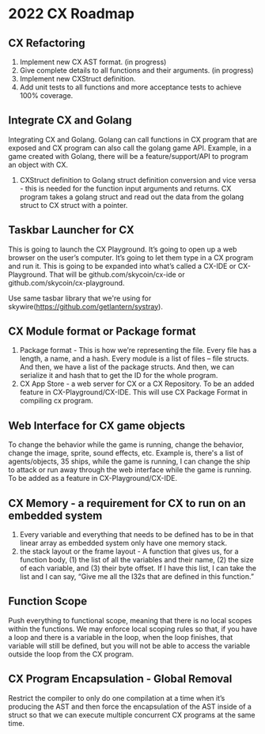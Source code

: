 # 2022 CX Roadmap

## CX Refactoring
1. Implement new CX AST format. (in progress)
2. Give complete details to all functions and their arguments. (in progress)
3. Implement new CXStruct definition.
4. Add unit tests to all functions and more acceptance tests to achieve 100% coverage.

## Integrate CX and Golang
Integrating CX and Golang. Golang can call functions in CX program that are exposed and CX program can also call the golang game API. Example, in a game created with Golang, there will be a feature/support/API to program an object with CX. 
1. CXStruct definition to Golang struct definition conversion and vice versa - this is needed for the function input arguments and returns. CX program takes a golang struct and read out the data from the golang struct to CX struct with a pointer.

## Taskbar Launcher for CX
This is going to launch the CX Playground. It’s going to open up a web browser on the user’s computer. It’s going to let them type in a CX program and run it. This is going to be expanded into what’s called a CX-IDE or CX-Playground. That will be github.com/skycoin/cx-ide or github.com/skycoin/cx-playground. 

Use same tasbar library that we're using for skywire(https://github.com/getlantern/systray).

## CX Module format or Package format
1. Package format - This is how we’re representing the file. Every file has a length, a name, and a hash. Every module is a list of files – file structs. And then, we have a list of the package structs. And then, we can serialize it and hash that to get the ID for the whole program.
2. CX App Store - a web server for CX or a CX Repository. To be an added feature in CX-Playground/CX-IDE. This will use CX Package Format in compiling cx program.

## Web Interface for CX game objects
To change the behavior while the game is running, change the behavior, change the image, sprite, sound effects, etc. Example is, there's a list of agents/objects, 35 ships, while the game is running, I can change the ship to attack or run away through the web interface while the game is running. To be added as a feature in CX-Playground/CX-IDE.

## CX Memory - a requirement for CX to run on an embedded system
1. Every variable and everything that needs to be defined has to be in that linear array as embedded system only have one memory stack.
2. the stack layout or the frame layout - A function that gives us, for a function body, (1) the list of all the variables and their name, (2) the size of each variable, and (3) their byte offset. If I have this list, I can take the list and I can say, “Give me all the I32s that are defined in this function.” 

## Function Scope
Push everything to functional scope, meaning that there is no local scopes within the functions. We may enforce local scoping rules so that, if you have a loop and there is a variable in the loop, when the loop finishes, that variable will still be defined, but you will not be able to access the variable outside the loop from the CX program.

## CX Program Encapsulation - Global Removal
Restrict the compiler to only do one compilation at a time when it’s producing the AST and then force the encapsulation of the AST inside of a struct so that we can execute multiple concurrent CX programs at the same time.

